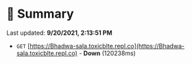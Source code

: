 # 📖 Summary
Last updated: **9/20/2021, 2:13:51 PM**

- `GET` [https://Bhadwa-sala.toxicblte.repl.co](https://Bhadwa-sala.toxicblte.repl.co) - **Down** (120238ms)
